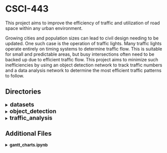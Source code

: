 # CSCI-443
This project aims to improve the efficiency of traffic and utilization of road space within any urban environment.

Growing cities and population sizes can lead to civil design needing to be updated. One such case is the operation of traffic lights. Many traffic lights operate entirely on timing systems to determine traffic flow. This is suitable for small and predictable areas, but busy intersections often need to be backed up due to efficient traffic flow. This project aims to minimize such inefficiencies by using an object detection network to track traffic numbers and a data analysis network to determine the most efficient traffic patterns to follow.

## Directories

<details>
    <summary>
        <b>
            <font size = "4">
                datasets
            <font size = 2>
        </b>
    </summary>

#### Purpose

This directory hosts the dataset(s) that will be used in this project. It is likely that due to the dataset size, a .txt or other file type describing where to obtain the dataset will hold the place of the dataset. We will do this rather than leaving it blank for the purpose of documentation

#### Files

N/A
</details>


<details>
    <summary>
        <b>
            <font size = "4">
                object_detection
            <font size = "2">
        </b>
    </summary>

#### Purpose

This directory will host the necessry files for creating an object detection model

#### Files
<details>
<summary>object_detection.ipynb</summary>
<br>
This notebook will host the primary processes for running the model. Tasks such as data loading, data analysis, and model creation will all be handled to some degree within the cells of this notebook.
</details>
</details>

<details>
    <summary>
        <b>
            <font size = "4">
                traffic_analysis
            <font size = "2">
        </b>
    </summary>

#### Purpose

This directory will host the necessry files for creating a traffic analysis model

#### Files
<details>
<summary>traffic_analysis.ipynb</summary>
This notebook will host the primary processes for running the model. Tasks such as data loading, data analysis, and model creation will all be handled to some degree within the cells of this notebook.
</details>
</details>

## Additional Files
<details>
<summary><b>gantt_charts.ipynb</b></summary>
This notebook will be used for the editing and visualization of a gantt chart for this project
</details>